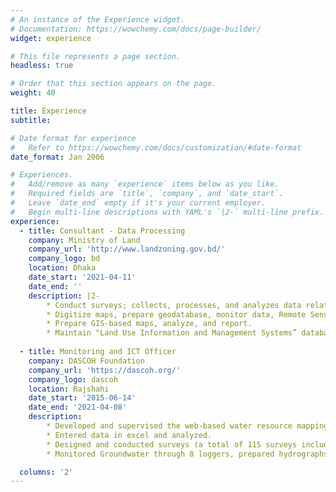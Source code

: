 ```yaml
---
# An instance of the Experience widget.
# Documentation: https://wowchemy.com/docs/page-builder/
widget: experience

# This file represents a page section.
headless: true

# Order that this section appears on the page.
weight: 40

title: Experience
subtitle:

# Date format for experience
#   Refer to https://wowchemy.com/docs/customization/#date-format
date_format: Jan 2006

# Experiences.
#   Add/remove as many `experience` items below as you like.
#   Required fields are `title`, `company`, and `date_start`.
#   Leave `date_end` empty if it's your current employer.
#   Begin multi-line descriptions with YAML's `|2-` multi-line prefix.
experience:
  - title: Consultant - Data Processing
    company: Ministry of Land
    company_url: 'http://www.landzoning.gov.bd/'
    company_logo: bd
    location: Dhaka
    date_start: '2021-04-11'
    date_end: ''
    description: |2-
        * Conduct surveys; collects, processes, and analyzes data related to land, water, environment, agriculture, etc.
        * Digitize maps, prepare geodatabase, monitor data, Remote Sensing analyses
        * Prepare GIS-based maps, analyze, and report.
        * Maintain "Land Use Information and Management Systems” database.
        
  - title: Monitoring and ICT Officer
    company: DASCOH Foundation
    company_url: 'https://dascoh.org/'
    company_logo: dascoh
    location: Rajshahi
    date_start: '2015-06-14'
    date_end: '2021-04-08'
    description: 
        * Developed and supervised the web-based water resource mapping system and maintain the GIS database regularly for 52 Local Government Institutions (LGIs).
        * Entered data in excel and analyzed.
        * Designed and conducted surveys (a total of 115 surveys including baseline/end-line, study, midterm, donor demand study, FGD, Monthly, trimestrial, quarterly, and annual surveys)
        * Monitored Groundwater through 8 loggers, prepared hydrographs and heat maps.

  columns: '2'
---
```

